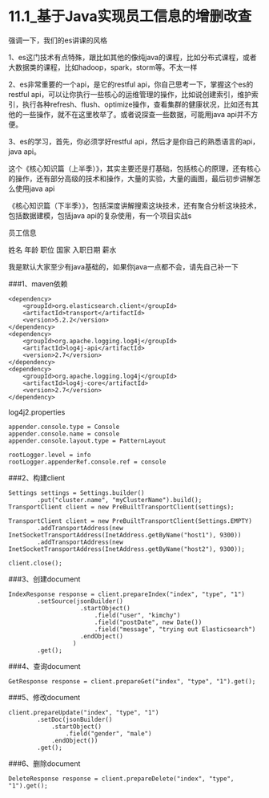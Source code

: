 # 11.1_基于Java实现员工信息的增删改查


强调一下，我们的es讲课的风格

1、es这门技术有点特殊，跟比如其他的像纯java的课程，比如分布式课程，或者大数据类的课程，比如hadoop，spark，storm等。不太一样

2、es非常重要的一个api，是它的restful api，你自己思考一下，掌握这个es的restful api，可以让你执行一些核心的运维管理的操作，比如说创建索引，维护索引，执行各种refresh、flush、optimize操作，查看集群的健康状况，比如还有其他的一些操作，就不在这里枚举了。或者说探查一些数据，可能用java api并不方便。

3、es的学习，首先，你必须学好restful api，然后才是你自己的熟悉语言的api，java api。

这个《核心知识篇（上半季）》，其实主要还是打基础，包括核心的原理，还有核心的操作，还有部分高级的技术和操作，大量的实验，大量的画图，最后初步讲解怎么使用java api

《核心知识篇（下半季）》，包括深度讲解搜索这块技术，还有聚合分析这块技术，包括数据建模，包括java api的复杂使用，有一个项目实战s

员工信息

姓名
年龄
职位
国家
入职日期
薪水

我是默认大家至少有java基础的，如果你java一点都不会，请先自己补一下

###1、maven依赖

    <dependency>
        <groupId>org.elasticsearch.client</groupId>
        <artifactId>transport</artifactId>
        <version>5.2.2</version>
    </dependency>
    <dependency>
        <groupId>org.apache.logging.log4j</groupId>
        <artifactId>log4j-api</artifactId>
        <version>2.7</version>
    </dependency>
    <dependency>
        <groupId>org.apache.logging.log4j</groupId>
        <artifactId>log4j-core</artifactId>
        <version>2.7</version>
    </dependency>
    
log4j2.properties

    appender.console.type = Console
    appender.console.name = console
    appender.console.layout.type = PatternLayout
    
    rootLogger.level = info
    rootLogger.appenderRef.console.ref = console

###2、构建client

    Settings settings = Settings.builder()
            .put("cluster.name", "myClusterName").build();
    TransportClient client = new PreBuiltTransportClient(settings);
    
    TransportClient client = new PreBuiltTransportClient(Settings.EMPTY)
            .addTransportAddress(new InetSocketTransportAddress(InetAddress.getByName("host1"), 9300))
            .addTransportAddress(new InetSocketTransportAddress(InetAddress.getByName("host2"), 9300));
    
    client.close();

###3、创建document

    IndexResponse response = client.prepareIndex("index", "type", "1")
            .setSource(jsonBuilder()
                        .startObject()
                            .field("user", "kimchy")
                            .field("postDate", new Date())
                            .field("message", "trying out Elasticsearch")
                        .endObject()
                      )
            .get();

###4、查询document

    GetResponse response = client.prepareGet("index", "type", "1").get();

###5、修改document

    client.prepareUpdate("index", "type", "1")
            .setDoc(jsonBuilder()               
                .startObject()
                    .field("gender", "male")
                .endObject())
            .get();
    
###6、删除document

    DeleteResponse response = client.prepareDelete("index", "type", "1").get();
